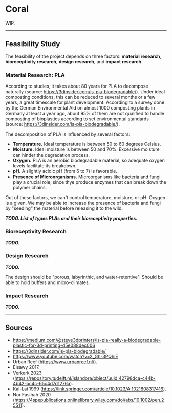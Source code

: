 # Coral
WIP.

---
## Feasibility Study
The feasibility of the project depends on three factors: **material research**, **bioreceptivity research**, **design research**, and **impact research**.

### Material Research: PLA
According to studies, it takes about 80 years for PLA to decompose naturally (source: https://3dinsider.com/is-pla-biodegradable/).
Under ideal composting conditions, this can be reduced to several months or a few years, a great timescale for plant development.
According to a survey done by the German Environmental Aid on almost 1000 composting plants in Germany at least a year ago, about 95% of them are not qualified to handle composting of bioplastics according to set environmental standards (source: https://3dinsider.com/is-pla-biodegradable/).

The decomposition of PLA is influenced by several factors:
* **Temperature.** Ideal temperature is between 50 to 60 degrees Celsius.
* **Moisture.** Ideal moisture is between 50 and 70%. Excessive moisture can hinder the degradation process.
* **Oxygen.** PLA is an aerobic biodegradable material, so adequate oxygen levels facilitate its breakdown.
* **pH.** A slightly acidic pH (from 6 to 7) is favorable.
* **Presence of Microorganisms.** Microorganisms like bacteria and fungi play a crucial role, since thye produce enzymes that can break down the polymer chains.

Out of these factors, we can't control temperature, moisture, or pH.
Oxygen is a given.
We may be able to increase the presence of bacteria and fungi by "seeding" the material before releasing it to the wild.

***TODO. List of types PLAs and their bioreceptivity properties.***

### Bioreceptivity Research
***TODO.***

### Design Research
***TODO.***

The design should be "porous, labyrinthic, and water-retentive".
Should be able to hold buffers and micro-climates.

### Impact Research
***TODO.***

---
## Sources
* https://medium.com/@steve3dprinters/is-pla-really-a-biodegradable-plastic-for-3d-printing-d5e088dec006
* https://3dinsider.com/is-pla-biodegradable/
* https://www.youtube.com/watch?v=X_Gh-3PQhiE
* Urban Reef (https://www.urbanreef.nl/).
* Elsawy 2017.
* Verkerk 2023 (https://repository.tudelft.nl/islandora/object/uuid:42798dca-c44b-4b42-bc4c-65c4d7d1276a).
* Kai-Lai 1999 (https://link.springer.com/article/10.1023/A:1021808317416).
* Nor Fasihah 2020 (https://4spepublications.onlinelibrary.wiley.com/doi/abs/10.1002/pen.25511).
